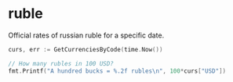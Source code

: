 # ruble
Official rates of russian ruble for a specific date.

```go
curs, err := GetCurrenciesByCode(time.Now())

// How many rubles in 100 USD?
fmt.Printf("A hundred bucks = %.2f rubles\n", 100*curs["USD"])
```
